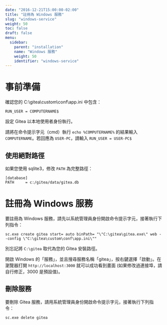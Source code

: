 ```yaml
---
date: "2016-12-21T15:00:00-02:00"
title: "註冊為 Windows 服務"
slug: "windows-service"
weight: 50
toc: false
draft: false
menu:
  sidebar:
    parent: "installation"
    name: "Windows 服務"
    weight: 50
    identifier: "windows-service"
---
```


# 事前準備

確認您的 C:\gitea\custom\conf\app.ini 中包含：

```
RUN_USER = COMPUTERNAME$
```

設定 Gitea 以本地使用者身份執行。

請將在命令提示字元（cmd）執行 `echo %COMPUTERNAME%` 的結果輸入 `COMPUTERNAME`。若回應為 `USER-PC`，請輸入 `RUN_USER = USER-PC$`

## 使用絕對路徑

如果您使用 sqlite3，修改 `PATH` 為完整路徑：

```
[database]
PATH     = c:/gitea/data/gitea.db
```

# 註冊為 Windows 服務

要註冊為 Windows 服務，請先以系統管理員身份開啟命令提示字元，接著執行下列指令：

```
sc.exe create gitea start= auto binPath= "\"C:\gitea\gitea.exe\" web --config \"C:\gitea\custom\conf\app.ini\""
```

別忘記將 `C:\gitea` 取代為您的 Gitea 安裝路徑。

開啟 Windows 的「服務」，並且搜尋服務名稱「gitea」，按右鍵選擇「啟動」。在瀏覽器打開 `http://localhost:3000` 就可以成功看到畫面 (如果修改過連接埠，請自行修正，3000 是預設值)。

## 刪除服務

要刪除 Gitea 服務，請用系統管理員身份開啟命令提示字元，接著執行下列指令：

```
sc.exe delete gitea
```
